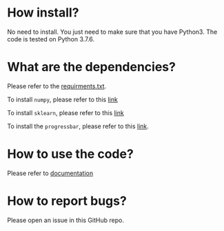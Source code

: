 # How install?

No need to install. You just need to make sure that you have Python3. The code is tested on Python 3.7.6.

# What are the dependencies?

Please refer to the [requirments.txt](requirements.txt). 

To install `numpy`, please refer to this [link](https://numpy.org/install/)

To install `sklearn`, please refer to this [link](https://scikit-learn.org/stable/install.html)

To install the `progressbar`, please refer to this [link](https://github.com/WoLpH/python-progressbar).



# How to use the code?

Please refer to [documentation](./docs/LibsvmDataset.html)



# How to report bugs?

Please open an issue in this GitHub repo.
